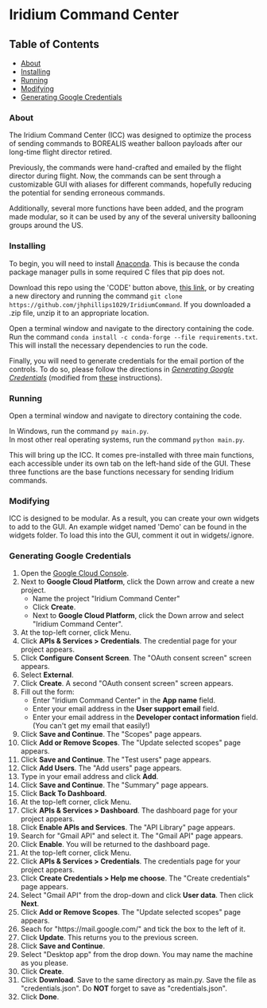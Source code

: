 # Iridium Command Center

## Table of Contents
* [About](#about)
* [Installing](#installing)
* [Running](#running)
* [Modifying](#modifying)
* [Generating Google Credentials](#generating-google-credentials)

### About

The Iridium Command Center (ICC) was designed to optimize the process of sending commands to BOREALIS weather balloon payloads after our long-time flight director retired.

Previously, the commands were hand-crafted and emailed by the flight director during flight. Now, the commands can be sent through a customizable GUI with aliases for different commands, hopefully reducing the potential for sending erroneous commands.

Additionally, several more functions have been added, and the program made modular, so it can be used by any of the several university ballooning groups around the US.

### Installing

To begin, you will need to install [Anaconda](https://docs.anaconda.com/anaconda/install/index.html). This is because the conda package manager pulls in some required C files that pip does not.

Download this repo using the 'CODE' button above, [this link](https://codeload.github.com/jhphillips1029/IridiumCommand/zip/refs/heads/master), or by creating a new directory and running the command `git clone https://github.com/jhphillips1029/IridiumCommand`. If you downloaded a .zip file, unzip it to an appropriate location.

Open a terminal window and navigate to the directory containing the code. Run the command `conda install -c conda-forge --file requirements.txt`. This will install the necessary dependencies to run the code.

Finally, you will need to generate credentials for the email portion of the controls. To do so, please follow the directions in <i>[Generating Google Credentials](#generating-google-credentials)</i> (modified from [these](https://developers.google.com/workspace/guides/create-credentials#desktop) instructions).


### Running

Open a terminal window and navigate to directory containing the code.

In Windows, run the command `py main.py`.<br>
In most other real operating systems, run the command `python main.py`.

This will bring up the ICC. It comes pre-installed with three main functions, each accessible under its own tab on the left-hand side of the GUI. These three functions are the base functions necessary for sending Iridium commands.

### Modifying

ICC is designed to be modular. As a result, you can create your own widgets to add to the GUI. An example widget named 'Demo' can be found in the widgets folder. To load this into the GUI, comment it out in widgets/.ignore.

### Generating Google Credentials

1. Open the [Google Cloud Console](https://console.cloud.google.com/).
2. Next to <b>Google Cloud Platform</b>, click the Down arrow and create a new project.
    * Name the project "Iridium Command Center"
    * Click <b>Create</b>.
    * Next to <b>Google Cloud Platform</b>, click the Down arrow and select "Iridium Command Center".
3. At the top-left corner, click Menu.
4. Click <b>APIs & Services > Credentials</b>. The credential page for your project appears.
5. Click <b>Configure Consent Screen</b>. The "OAuth consent screen" screen appears.
6. Select <b>External</b>.
7. Click <b>Create</b>. A second "OAuth consent screen" screen appears.
8. Fill out the form:
    * Enter "Iridium Command Center" in the <b>App name</b> field.
    * Enter your email address in the <b>User support email</b> field.
    * Enter your email address in the <b>Developer contact information</b> field. (You can't get my email that easily!)
9. Click <b>Save and Continue</b>. The "Scopes" page appears.
10. Click <b>Add or Remove Scopes</b>. The "Update selected scopes" page appears.
13. Click <b>Save and Continue</b>. The "Test users" page appears.
14. Click <b>Add Users</b>. The "Add users" page appears.
15. Type in your email address and click <b>Add</b>.
16. Click <b>Save and Continue</b>. The "Summary" page appears.
17. Click <b>Back To Dashboard</b>.
18. At the top-left corner, click Menu.
19. Click <b>APIs & Services > Dashboard</b>. The dashboard page for your project appears.
20. Click <b>Enable APIs and Services</b>. The "API Library" page appears.
21. Search for "Gmail API" and select it. The "Gmail API" page appears.
22. Click <b>Enable</b>. You will be returned to the dashboard page.
23. At the top-left corner, click Menu.
24. Click <b>APIs & Services > Credentials</b>. The credentials page for your project appears.
25. Click <b>Create Credentials > Help me choose</b>. The "Create credentials" page appears.
26. Select "Gmail API" from the drop-down and click <b>User data</b>. Then click <b>Next</b>.
27. Click <b>Add or Remove Scopes</b>. The "Update selected scopes" page appears.
28. Seach for "ht<span>tps://</span>ma<span>il.go</span>ogle.c<span>om/</span>" and tick the box to the left of it.
29. Click <b>Update</b>. This returns you to the previous screen.
30. Click <b>Save and Continue</b>.
31. Select "Desktop app" from the drop down. You may name the machine as you please.
32. Click <b>Create</b>.
33. Click <b>Download</b>. Save to the same directory as ma<span>in.p</span>y. Save the file as "credentials.json". Do <strong>NOT</strong> forget to save as "credentials.json".
34. Click <b>Done</b>.
